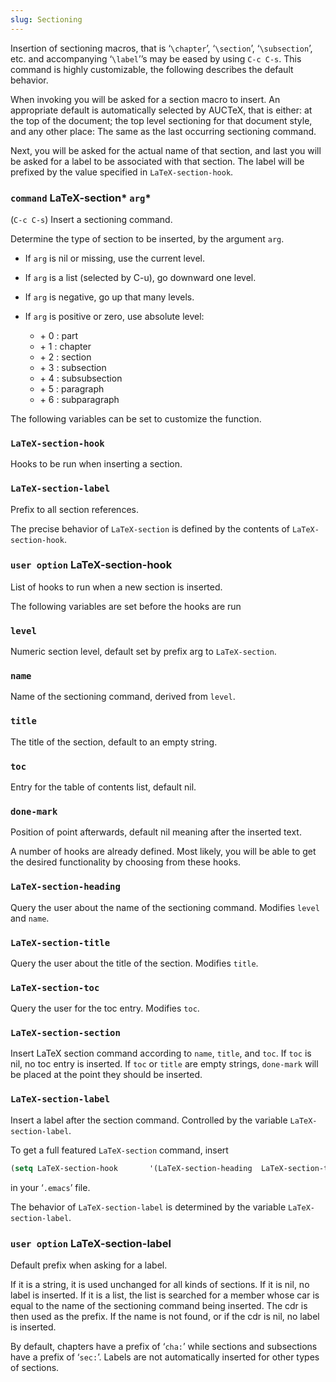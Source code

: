 ```yaml
---
slug: Sectioning
---
```


Insertion of sectioning macros, that is ‘`\chapter`’, ‘`\section`’, ‘`\subsection`’, etc. and accompanying ‘`\label`’’s may be eased by using `C-c C-s`. This command is highly customizable, the following describes the default behavior.

When invoking you will be asked for a section macro to insert. An appropriate default is automatically selected by AUCTeX, that is either: at the top of the document; the top level sectioning for that document style, and any other place: The same as the last occurring sectioning command.

Next, you will be asked for the actual name of that section, and last you will be asked for a label to be associated with that section. The label will be prefixed by the value specified in `LaTeX-section-hook`.

### <span className="tag command">`command`</span> **LaTeX-section*** `arg`*

(`C-c C-s`) Insert a sectioning command.

Determine the type of section to be inserted, by the argument `arg`.

*   If `arg` is nil or missing, use the current level.

*   If `arg` is a list (selected by C-u), go downward one level.

*   If `arg` is negative, go up that many levels.

*   If `arg` is positive or zero, use absolute level:

    *   \+ 0 : part
    *   \+ 1 : chapter
    *   \+ 2 : section
    *   \+ 3 : subsection
    *   \+ 4 : subsubsection
    *   \+ 5 : paragraph
    *   \+ 6 : subparagraph

The following variables can be set to customize the function.

### `LaTeX-section-hook`

Hooks to be run when inserting a section.

### `LaTeX-section-label`

Prefix to all section references.

The precise behavior of `LaTeX-section` is defined by the contents of `LaTeX-section-hook`.

### <span className="tag useroption">`user option`</span> **LaTeX-section-hook**

List of hooks to run when a new section is inserted.

The following variables are set before the hooks are run

### `level`

Numeric section level, default set by prefix arg to `LaTeX-section`.

### `name`

Name of the sectioning command, derived from `level`.

### `title`

The title of the section, default to an empty string.

### `toc`

Entry for the table of contents list, default nil.

### `done-mark`

Position of point afterwards, default nil meaning after the inserted text.

A number of hooks are already defined. Most likely, you will be able to get the desired functionality by choosing from these hooks.

### `LaTeX-section-heading`

Query the user about the name of the sectioning command. Modifies `level` and `name`.

### `LaTeX-section-title`

Query the user about the title of the section. Modifies `title`.

### `LaTeX-section-toc`

Query the user for the toc entry. Modifies `toc`.

### `LaTeX-section-section`

Insert LaTeX section command according to `name`, `title`, and `toc`. If `toc` is nil, no toc entry is inserted. If `toc` or `title` are empty strings, `done-mark` will be placed at the point they should be inserted.

### `LaTeX-section-label`

Insert a label after the section command. Controlled by the variable `LaTeX-section-label`.

To get a full featured `LaTeX-section` command, insert

```lisp
(setq LaTeX-section-hook       '(LaTeX-section-heading 	LaTeX-section-title 	LaTeX-section-toc 	LaTeX-section-section 	LaTeX-section-label)) 
```

in your ‘`.emacs`’ file.

The behavior of `LaTeX-section-label` is determined by the variable `LaTeX-section-label`.

### <span className="tag useroption">`user option`</span> **LaTeX-section-label**

Default prefix when asking for a label.

If it is a string, it is used unchanged for all kinds of sections. If it is nil, no label is inserted. If it is a list, the list is searched for a member whose car is equal to the name of the sectioning command being inserted. The cdr is then used as the prefix. If the name is not found, or if the cdr is nil, no label is inserted.

By default, chapters have a prefix of ‘`cha:`’ while sections and subsections have a prefix of ‘`sec:`’. Labels are not automatically inserted for other types of sections.
